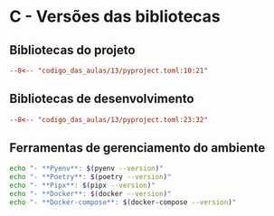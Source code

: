 # C - Versões das bibliotecas

## Bibliotecas do projeto

```toml
--8<-- "codigo_das_aulas/13/pyproject.toml:10:21"
```

## Bibliotecas de desenvolvimento

```toml
--8<-- "codigo_das_aulas/13/pyproject.toml:23:32"
```

## Ferramentas de gerenciamento do ambiente

```bash exec="1"
echo "- **Pyenv**: $(pyenv --version)"
echo "- **Poetry**: $(poetry --version)"
echo "- **Pipx**: $(pipx --version)"
echo "- **Docker**: $(docker --version)"
echo "- **Docker-compose**: $(docker-compose --version)"
```
